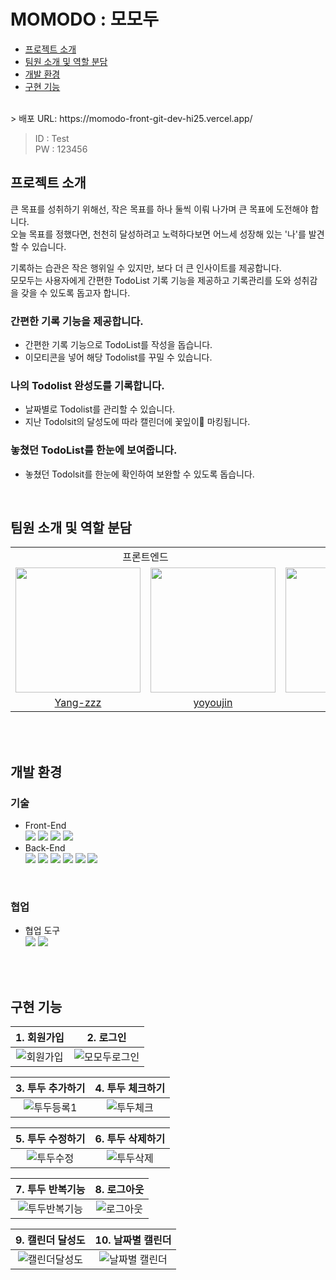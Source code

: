 # MOMODO : 모모두
- [프로젝트 소개](#프로젝트-소개)
- [팀원 소개 및 역할 분담](#팀원-소개-및-역할-분담)
- [개발 환경](#개발-환경)
- [구현 기능](#구현-기능)
<br>
> 배포 URL: https://momodo-front-git-dev-hi25.vercel.app/ <br>

>ID : Test    <br>
>PW : 123456  <br>

## 프로젝트 소개
큰 목표를 성취하기 위해선, 작은 목표를 하나 둘씩 이뤄 나가며 큰 목표에 도전해야 합니다.<br>
오늘 목표를 정했다면, 천천히 달성하려고 노력하다보면 어느세 성장해 있는 '나'를 발견할 수 있습니다.<br>

기록하는 습관은 작은 행위일 수 있지만, 보다 더 큰 인사이트를 제공합니다.<br>
모모두는 사용자에게 간편한 TodoList 기록 기능을 제공하고
기록관리를 도와 성취감을 갖을 수 있도록 돕고자 합니다. 

### 간편한 기록 기능을 제공합니다.
- 간편한 기록 기능으로 TodoList를 작성을 돕습니다.
- 이모티콘을 넣어 해당 Todolist를 꾸밀 수 있습니다.

### 나의 Todolist 완성도를 기록합니다.
- 날짜별로 Todolist를 관리할 수 있습니다.
- 지난 Todolsit의 달성도에 따라 캘린더에 꽃잎이🌼 마킹됩니다.

### 놓쳤던 TodoList를 한눈에 보여줍니다.
- 놓쳤던 Todolsit를 한눈에 확인하여 보완할 수 있도록 돕습니다.

<br>

## 팀원 소개 및 역할 분담
<table>
  <tr>
    <td align="center" colspan="2">프론트엔드</td>
    <td align="center" colspan="1">백엔드</td>
  </tr>
  <tr>
    <td>
      <a href="https://github.com/Yang-zzz">
        <img src="https://avatars.githubusercontent.com/u/89332492?v=4" width="200px"/>
      </a>
    </td>
    <td>
      <a href="https://github.com/yoyoujin">
        <img src="https://avatars.githubusercontent.com/u/102464638?v=4" width="200px"/>
      </a>
    </td>
    <td>
      <a href="https://github.com/SBSun">
        <img src="https://avatars.githubusercontent.com/u/46879319?v=4" width="200px"/>
      </a>
    </td>
  </tr>
  <tr>
    <td align="center">
        <a href="https://github.com/Yang-zzz">Yang-zzz</a>
    </td>
    <td align="center">
        <a href="https://github.com/yoyoujin">yoyoujin</a>
    </td>
    <td align="center">
        <a href="https://github.com/SBSun">SBSun</a>
    </td>
  </tr>
</table>
<br>

<br>


## 개발 환경

### 기술

- Front-End
  <br>
  <img src="https://img.shields.io/badge/Next.js-000000?style=flat-square&logo=Next.js&logoColor=white"/>
  <img src="https://img.shields.io/badge/React_Query-FF4154?style=flat-square&logo=React Query&logoColor=white"/>
  <img src="https://img.shields.io/badge/Tailwind CSS-06B6D4?style=flat-square&logo=Tailwind CSS&logoColor=white"/>
  <img src="https://img.shields.io/badge/Jotai-232F3E?style=flat-square&logo=Jotai&logoColor=white"/>
- Back-End
  <br>
  <img src="https://img.shields.io/badge/java-007396?style=flat-square&logo=java&logoColor=white"/>
  <img src="https://img.shields.io/badge/springboot-6DB33F?style=flat-square&logo=springboot&logoColor=white">
  <img src="https://img.shields.io/badge/Spring Data JPA-000000?style=flat-square&logo=SpringDataJPA&logoColor=white">
  <img src="https://img.shields.io/badge/spring batch-6DB33F?style=flat-square&logo=&logoColor=white"/>
  <img src="https://img.shields.io/badge/MySQL-4479A1?style=flat-square&logo=MySQL&logoColor=white"/>
  <img src="https://img.shields.io/badge/Amazon AWS-232F3E?style=flat-square&logo=amazonaws&logoColor=white"/>

<br>

### 협업

- 협업 도구
  <br>
  <img src="https://img.shields.io/badge/FigJam-5B0BB5?style=flat-square&logo=Figma&logoColor=white">
  <img src="https://img.shields.io/badge/Notion-000000?style=flat-square&logo=Notion&logoColor=white">
  
<br>
<br>

## 구현 기능
<div align="center">

|                                                      1. 회원가입                                                       |                                                          2. 로그인                                                          |
| :--------------------------------------------------------------------------------------------------------------------: | :-------------------------------------------------------------------------------------------------------------------------: |
| ![회원가입](https://github.com/momodo-ToDoSupport/.github/assets/102464638/11bc276d-cae4-4659-8a66-fff8a22f0719) | ![모모두로그인](https://github.com/momodo-ToDoSupport/.github/assets/102464638/85537000-6bb2-4fb7-89ad-13c8e1458425) |

|                                                    3. 투두 추가하기                                                     |                                                   4. 투두 체크하기                                                   |
| :---------------------------------------------------------------------------------------------------------------------: | :------------------------------------------------------------------------------------------------------------------: |
| ![투두등록1](https://github.com/momodo-ToDoSupport/.github/assets/102464638/7444360e-b447-401c-b369-d619653c6ae8) | ![투두체크](https://github.com/momodo-ToDoSupport/.github/assets/102464638/e6df98b9-65c3-43cc-9ebc-7e7326344603) |

|                                                   5. 투두 수정하기                                                    |                                                   6. 투두 삭제하기                                                    |
| :-------------------------------------------------------------------------------------------------------------------: | :-------------------------------------------------------------------------------------------------------------------: |
| ![투두수정](https://github.com/momodo-ToDoSupport/.github/assets/102464638/d72023d8-5522-4ee1-8092-ffd087101645) | ![투두삭제](https://github.com/momodo-ToDoSupport/.github/assets/102464638/1b9cebbc-145d-42d0-a526-0d3b10113eb1) |

|                                                       7. 투두 반복기능                                                        |                                                      8. 로그아웃                                                      |
| :---------------------------------------------------------------------------------------------------------------------------: | :-------------------------------------------------------------------------------------------------------------------: |
| ![투두반복기능](https://github.com/momodo-ToDoSupport/.github/assets/102464638/b94f2d4d-c272-415b-aa63-ed6db573acea) | ![로그아웃](https://github.com/momodo-ToDoSupport/.github/assets/102464638/f74070d8-2711-46ef-a1ed-eec0f99da375) |

|                                                        9. 캘린더 달성도                                                        |                                                        10. 날짜별 캘린더                                                        |
| :----------------------------------------------------------------------------------------------------------------------------: | :-----------------------------------------------------------------------------------------------------------------------------: |
| ![캘린더달성도](https://github.com/momodo-ToDoSupport/.github/assets/102464638/b22fffc1-7f1d-44a9-a072-f61ada6d0d34) | ![날짜별 캘린더](https://github.com/momodo-ToDoSupport/.github/assets/102464638/f6348af7-4419-4b09-b2a8-6a228269353c) |
